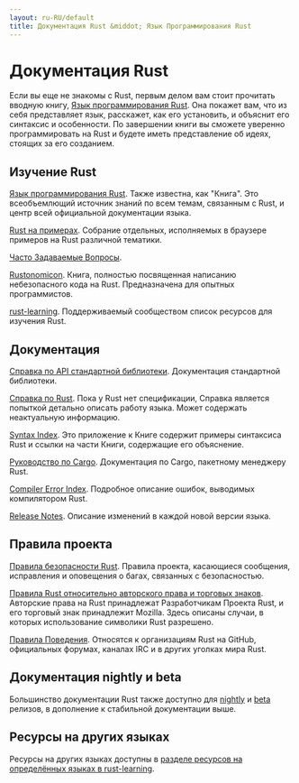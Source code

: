 ```yaml
---
layout: ru-RU/default
title: Документация Rust &middot; Язык Программирования Rust
---
```


# Документация Rust

Если вы еще не знакомы с Rust, первым делом вам стоит прочитать
вводную книгу, [Язык программирования Rust][book]. Она покажет вам,
что из себя представляет язык, расскажет, как его установить,
и объяснит его синтаксис и особенности. По завершении книги вы
сможете уверенно программировать на Rust и будете иметь представление
об идеях, стоящих за его созданием.

## Изучение Rust

[Язык программирования Rust][book]. Также известна, как "Книга".
Это всеобъемлющий источник знаний по всем темам, связанным с Rust, и
центр всей официальной документации языка.

[Rust на примерах][rbe]. Собрание отдельных, исполняемых в браузере 
примеров на Rust различной тематики.

[Часто Задаваемые Вопросы][faq].

[Rustonomicon][nomicon]. Книга, полностью посвященная написанию
небезопасного кода на Rust. Предназначена для опытных программистов.

[rust-learning]. Поддерживаемый сообществом список ресурсов для
изучения Rust.

[book]: http://rurust.github.io/rust_book_ru
[rbe]: https://rurust.github.io/rust-by-example-ru/
[faq]: faq.html
[nomicon]: https://github.com/ruRust/rustonomicon
[rust-learning]: https://github.com/ctjhoa/rust-learning

## Документация

[Справка по API стандартной библиотеки][api]. Документация стандартной
библиотеки.

[Справка по Rust][ref]. Пока у Rust нет спецификации, Справка является
попыткой детально описать работу языка. Может содержать неактуальную информацию.

[Syntax Index][syn]. Это приложение к Книге содержит примеры синтаксиса Rust
и ссылки на части Книги, содержащие его объяснение.

[Руководство по Cargo][cargo]. Документация по Cargo, пакетному менеджеру Rust.

[Compiler Error Index][err]. Подробное описание ошибок, выводимых
компилятором Rust.

[Release Notes][release_notes]. Описание изменений в каждой новой версии языка.

[api]: https://doc.rust-lang.org/std/
[syn]: http://rurust.github.io/rust_book_ru/src/syntax-index.html
[ref]: https://doc.rust-lang.org/reference
[cargo]: https://rurust.github.io/cargo-docs-ru/
[err]: https://doc.rust-lang.org/error-index.html
[release_notes]: https://github.com/rust-lang/rust/blob/master/RELEASES.md

## Правила проекта

[Правила безопасности Rust][security]. Правила проекта, касающиеся сообщения,
исправления и оповещения о багах, связанных с безопасностью.

[Правила Rust относительно авторского права и торговых знаков][legal].
Авторские права на Rust принадлежат Разработчикам Проекта Rust, и его
торговый знак принадлежит Mozilla. Здесь описаны случаи, в которых
использование символики Rust разрешено.

[Правила Поведения][coc]. Относятся к организациям Rust на GitHub,
официальных форумах, каналах IRC и в других уголках мира Rust.

[security]: security.html
[legal]: legal.html
[coc]: https://www.rust-lang.org/ru-RU/conduct.html

## Документация nightly и beta

Большинство документации Rust также доступно для [nightly] и [beta] релизов,
в дополнение к стабильной документации выше.

[nightly]: https://doc.rust-lang.org/nightly/
[beta]: https://doc.rust-lang.org/beta/

## Ресурсы на других языках

Ресурсы на других языках доступны в 
[разделе ресурсов на определённых языках в rust-learning][locale].

[locale]: https://github.com/ctjhoa/rust-learning#locale-links
